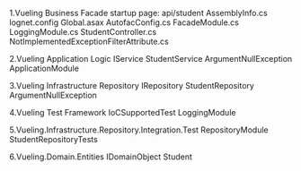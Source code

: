 1.Vueling Business Facade
startup page: api/student
AssemblyInfo.cs
lognet.config
Global.asax
AutofacConfig.cs
FacadeModule.cs
LoggingModule.cs
StudentController.cs
NotImplementedExceptionFilterAttribute.cs

2.Vueling Application Logic
IService
StudentService
  ArgumentNullException
ApplicationModule

3.Vueling Infrastructure Repository
IRepository
StudentRepository
  ArgumentNullException

4.Vueling Test Framework
IoCSupportedTest
LoggingModule

5.Vueling.Infrastructure.Repository.Integration.Test
RepositoryModule
StudentRepositoryTests

6.Vueling.Domain.Entities
IDomainObject
Student